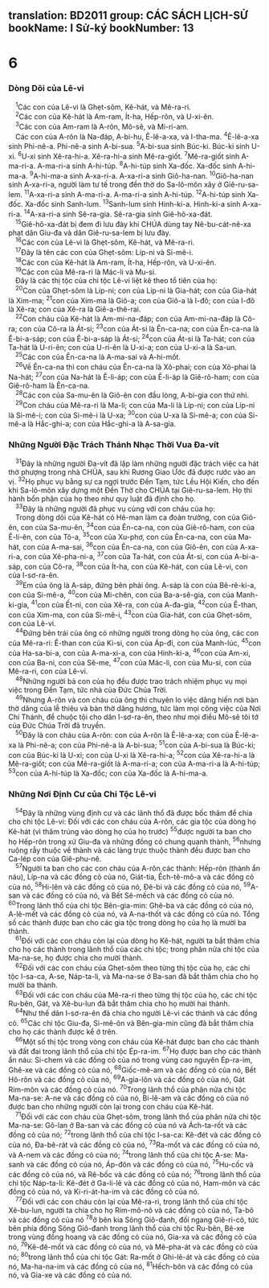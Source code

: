 translation: BD2011
group: CÁC SÁCH LỊCH-SỬ
bookName: I Sử-ký 
bookNumber: 13
-------

<div class="title"><h1>6</h1><h3>Dòng Dõi của Lê-vi</h3></div>
<span class="verse 1su_6_1"> <sup>1</sup>Các con của Lê-vi là Ghẹt-sôm, Kê-hát, và Mê-ra-ri.<br/></span>
<span class="verse 1su_6_2"> <sup>2</sup>Các con của Kê-hát là Am-ram, Ít-ha, Hếp-rôn, và U-xi-ên.<br/></span>
<span class="verse 1su_6_3"> <sup>3</sup>Các con của Am-ram là A-rôn, Mô-sê, và Mi-ri-am.<br/> Các con của A-rôn là Na-đáp, A-bi-hu, Ê-lê-a-xa, và I-tha-ma. </span>
<span class="verse 1su_6_4"><sup>4</sup>Ê-lê-a-xa sinh Phi-nê-a. Phi-nê-a sinh A-bi-sua. </span>
<span class="verse 1su_6_5"><sup>5</sup>A-bi-sua sinh Búc-ki. Búc-ki sinh U-xi. </span>
<span class="verse 1su_6_6"><sup>6</sup>U-xi sinh Xê-ra-hi-a. Xê-ra-hi-a sinh Mê-ra-giốt. </span>
<span class="verse 1su_6_7"><sup>7</sup>Mê-ra-giốt sinh A-ma-ri-a. A-ma-ri-a sinh A-hi-túp. </span>
<span class="verse 1su_6_8"><sup>8</sup>A-hi-túp sinh Xa-đốc. Xa-đốc sinh A-hi-ma-a. </span>
<span class="verse 1su_6_9"><sup>9</sup>A-hi-ma-a sinh A-xa-ri-a. A-xa-ri-a sinh Giô-ha-nan. </span>
<span class="verse 1su_6_10"><sup>10</sup>Giô-ha-nan sinh A-xa-ri-a, người làm tư tế trong đền thờ do Sa-lô-môn xây ở Giê-ru-sa-lem. </span>
<span class="verse 1su_6_11"><sup>11</sup>A-xa-ri-a sinh A-ma-ri-a. A-ma-ri-a sinh A-hi-túp. </span>
<span class="verse 1su_6_12"><sup>12</sup>A-hi-túp sinh Xa-đốc. Xa-đốc sinh Sanh-lum. </span>
<span class="verse 1su_6_13"><sup>13</sup>Sanh-lum sinh Hinh-ki-a. Hinh-ki-a sinh A-xa-ri-a. </span>
<span class="verse 1su_6_14"><sup>14</sup>A-xa-ri-a sinh Sê-ra-gia. Sê-ra-gia sinh Giê-hô-xa-đát.<br/></span>
<span class="verse 1su_6_15"> <sup>15</sup>Giê-hô-xa-đát bị đem đi lưu đày khi CHÚA dùng tay Nê-bu-cát-nê-xa phạt dân Giu-đa và dân Giê-ru-sa-lem bị lưu đày.<br/></span>
<span class="verse 1su_6_16"> <sup>16</sup>Các con của Lê-vi là Ghẹt-sôm, Kê-hát, và Mê-ra-ri.<br/></span>
<span class="verse 1su_6_17"> <sup>17</sup>Ðây là tên các con của Ghẹt-sôm: Líp-ni và Si-mê-i.<br/></span>
<span class="verse 1su_6_18"> <sup>18</sup>Các con của Kê-hát là Am-ram, Ít-ha, Hếp-rôn, và U-xi-ên.<br/></span>
<span class="verse 1su_6_19"> <sup>19</sup>Các con của Mê-ra-ri là Mác-li và Mu-si.<br/> Ðây là các thị tộc của chi tộc Lê-vi liệt kê theo tổ tiên của họ:<br/></span>
<span class="verse 1su_6_20"> <sup>20</sup>Con của Ghẹt-sôm là Líp-ni; con của Líp-ni là Gia-hát; con của Gia-hát là Xim-ma; </span>
<span class="verse 1su_6_21"><sup>21</sup>con của Xim-ma là Giô-a; con của Giô-a là I-đô; con của I-đô là Xê-ra; con của Xê-ra là Giê-a-thê-rai.<br/></span>
<span class="verse 1su_6_22"> <sup>22</sup>Con cháu của Kê-hát là Am-mi-na-đáp; con của Am-mi-na-đáp là Cô-ra; con của Cô-ra là Át-si; </span>
<span class="verse 1su_6_23"><sup>23</sup>con của Át-si là Ên-ca-na; con của Ên-ca-na là Ê-bi-a-sáp; con của Ê-bi-a-sáp là Át-si; </span>
<span class="verse 1su_6_24"><sup>24</sup>con của Át-si là Ta-hát; con của Ta-hát là U-ri-ên; con của U-ri-ên là U-xi-a; con của U-xi-a là Sa-un.<br/></span>
<span class="verse 1su_6_25"> <sup>25</sup>Các con của Ên-ca-na là A-ma-sai và A-hi-mốt.<br/></span>
<span class="verse 1su_6_26"> <sup>26</sup>Về Ên-ca-na thì con cháu của Ên-ca-na là Xô-phai; con của Xô-phai là Na-hát; </span>
<span class="verse 1su_6_27"><sup>27</sup>con của Na-hát là Ê-li-áp; con của Ê-li-áp là Giê-rô-ham; con của Giê-rô-ham là Ên-ca-na. <br/></span>
<span class="verse 1su_6_28"> <sup>28</sup>Các con của Sa-mu-ên là Giô-ên con đầu lòng, A-bi-gia con thứ nhì. <br/></span>
<span class="verse 1su_6_29"> <sup>29</sup>Con cháu của Mê-ra-ri là Ma-li; con của Ma-li là Líp-ni; con của Líp-ni là Si-mê-i; con của Si-mê-i là U-xa; </span>
<span class="verse 1su_6_30"><sup>30</sup>con của U-xa là Si-mê-a; con của Si-mê-a là Hắc-ghi-a; con của Hắc-ghi-a là A-sa-gia.<br/></span>
<div class="title"><h3>Những Người Ðặc Trách Thánh Nhạc Thời Vua Ða-vít</h3></div>
<span class="verse 1su_6_31"> <sup>31</sup>Ðây là những người Ða-vít đã lập làm những người đặc trách việc ca hát thờ phượng trong nhà CHÚA, sau khi Rương Giao Ước đã được rước vào an vị. </span>
<span class="verse 1su_6_32"><sup>32</sup>Họ phục vụ bằng sự ca ngợi trước Ðền Tạm, tức Lều Hội Kiến, cho đến khi Sa-lô-môn xây dựng một Ðền Thờ cho CHÚA tại Giê-ru-sa-lem. Họ thi hành bổn phận của họ theo như quy luật đã định cho họ.<br/></span>
<span class="verse 1su_6_33"> <sup>33</sup>Ðây là những người đã phục vụ cùng với con cháu của họ:<br/> Trong dòng dõi của Kê-hát có Hê-man làm ca đoàn trưởng, con của Giô-ên, con của Sa-mu-ên, </span>
<span class="verse 1su_6_34"><sup>34</sup>con của Ên-ca-na, con của Giê-rô-ham, con của Ê-li-ên, con của Tô-a, </span>
<span class="verse 1su_6_35"><sup>35</sup>con của Xu-phơ, con của Ên-ca-na, con của Ma-hát, con của A-ma-sai, </span>
<span class="verse 1su_6_36"><sup>36</sup>con của Ên-ca-na, con của Giô-ên, con của A-xa-ri-a, con của Xê-pha-ni-a, </span>
<span class="verse 1su_6_37"><sup>37</sup>con của Ta-hát, con của Át-si, con của A-bi-a-sáp, con của Cô-ra, </span>
<span class="verse 1su_6_38"><sup>38</sup>con của Ít-ha, con của Kê-hát, con của Lê-vi, con của I-sơ-ra-ên.<br/></span>
<span class="verse 1su_6_39"> <sup>39</sup>Em của ông là A-sáp, đứng bên phải ông. A-sáp là con của Bê-rê-ki-a, con của Si-mê-a, </span>
<span class="verse 1su_6_40"><sup>40</sup>con của Mi-chên, con của Ba-a-sê-gia, con của Manh-ki-gia, </span>
<span class="verse 1su_6_41"><sup>41</sup>con của Ết-ni, con của Xê-ra, con của A-đa-gia, </span>
<span class="verse 1su_6_42"><sup>42</sup>con của Ê-than, con của Xim-ma, con của Si-mê-i, </span>
<span class="verse 1su_6_43"><sup>43</sup>con của Gia-hát, con của Ghẹt-sôm, con của Lê-vi.<br/></span>
<span class="verse 1su_6_44"> <sup>44</sup>Ðứng bên trái của ông có những người trong dòng họ của ông, các con của Mê-ra-ri: Ê-than con của Ki-si, con của Áp-đi, con của Manh-lúc, </span>
<span class="verse 1su_6_45"><sup>45</sup>con của Ha-sa-bi-a, con của A-ma-xi-a, con của Hinh-ki-a, </span>
<span class="verse 1su_6_46"><sup>46</sup>con của Am-xi, con của Ba-ni, con của Sê-me, </span>
<span class="verse 1su_6_47"><sup>47</sup>con của Mác-li, con của Mu-si, con của Mê-ra-ri, con của Lê-vi.<br/></span>
<span class="verse 1su_6_48"> <sup>48</sup>Những người bà con của họ đều được trao trách nhiệm phục vụ mọi việc trong Ðền Tạm, tức nhà của Ðức Chúa Trời.<br/></span>
<span class="verse 1su_6_49"> <sup>49</sup>Nhưng A-rôn và con cháu của ông thì chuyên lo việc dâng hiến nơi bàn thờ dâng của lễ thiêu và bàn thờ dâng hương, tức làm mọi công việc của Nơi Chí Thánh, để chuộc tội cho dân I-sơ-ra-ên, theo như mọi điều Mô-sê tôi tớ của Ðức Chúa Trời đã truyền.<br/></span>
<span class="verse 1su_6_50"> <sup>50</sup>Ðây là con cháu của A-rôn: con của A-rôn là Ê-lê-a-xa; con của Ê-lê-a-xa là Phi-nê-a; con của Phi-nê-a là A-bi-sua; </span>
<span class="verse 1su_6_51"><sup>51</sup>con của A-bi-sua là Búc-ki; con của Búc-ki là U-xi; con của U-xi là Xê-ra-hi-a; </span>
<span class="verse 1su_6_52"><sup>52</sup>con của Xê-ra-hi-a là Mê-ra-giốt; con của Mê-ra-giốt là A-ma-ri-a; con của A-ma-ri-a là A-hi-túp; </span>
<span class="verse 1su_6_53"><sup>53</sup>con của A-hi-túp là Xa-đốc; con của Xa-đốc là A-hi-ma-a.<br/></span>
<div class="title"><h3>Những Nơi Ðịnh Cư của Chi Tộc Lê-vi</h3></div>
<span class="verse 1su_6_54"> <sup>54</sup>Ðây là những vùng định cư và các lãnh thổ đã được bốc thăm để chia cho chi tộc Lê-vi: Ðối với các con cháu của A-rôn, các gia tộc của dòng họ Kê-hát (vì thăm trúng vào dòng họ của họ trước) </span>
<span class="verse 1su_6_55"><sup>55</sup>được người ta ban cho họ Hếp-rôn trong xứ Giu-đa và những đồng cỏ chung quanh thành, </span>
<span class="verse 1su_6_56"><sup>56</sup>nhưng ruộng rẫy thuộc về thành và các làng trực thuộc thành đều được ban cho Ca-lép con của Giê-phu-nê.<br/></span>
<span class="verse 1su_6_57"> <sup>57</sup>Người ta ban cho các con cháu của A-rôn các thành: Hếp-rôn (thành ẩn náu), Líp-na và các đồng cỏ của nó, Giát-tia, Ếch-tê-mô-a và các đồng cỏ của nó, </span>
<span class="verse 1su_6_58"><sup>58</sup>Hi-lên và các đồng cỏ của nó, Ðê-bi và các đồng cỏ của nó, </span>
<span class="verse 1su_6_59"><sup>59</sup>A-san và các đồng cỏ của nó, và Bết Sê-mếch và các đồng cỏ của nó. </span>
<span class="verse 1su_6_60"><sup>60</sup>Trong lãnh thổ của chi tộc Bên-gia-min: Ghê-ba và các đồng cỏ của nó, A-lê-mết và các đồng cỏ của nó, và A-na-thốt và các đồng cỏ của nó. Tổng số các thành được ban cho các gia tộc trong dòng họ của họ là mười ba thành.<br/></span>
<span class="verse 1su_6_61"> <sup>61</sup>Ðối với các con cháu còn lại của dòng họ Kê-hát, người ta bắt thăm chia cho họ các thành trong lãnh thổ của các chi tộc; trong phân nửa chi tộc của Ma-na-se, họ được chia cho mười thành.<br/></span>
<span class="verse 1su_6_62"> <sup>62</sup>Ðối với các con cháu của Ghẹt-sôm theo từng thị tộc của họ, các chi tộc I-sa-ca, A-se, Náp-ta-li, và Ma-na-se ở Ba-san đã bắt thăm chia cho họ mười ba thành.<br/></span>
<span class="verse 1su_6_63"> <sup>63</sup>Ðối với các con cháu của Mê-ra-ri theo từng thị tộc của họ, các chi tộc Ru-bên, Gát, và Xê-bu-lun đã bắt thăm chia cho họ mười hai thành.<br/></span>
<span class="verse 1su_6_64"> <sup>64</sup>Như thế dân I-sơ-ra-ên đã chia cho người Lê-vi các thành và các đồng cỏ. </span>
<span class="verse 1su_6_65"><sup>65</sup>Các chi tộc Giu-đa, Si-mê-ôn và Bên-gia-min cũng đã bắt thăm chia cho họ các thành được kể ở trên.<br/></span>
<span class="verse 1su_6_66"> <sup>66</sup>Một số thị tộc trong vòng con cháu của Kê-hát được ban cho các thành và đất đai trong lãnh thổ của chi tộc Ép-ra-im. </span>
<span class="verse 1su_6_67"><sup>67</sup>Họ được ban cho các thành ẩn náu: Si-chem và các đồng cỏ của nó trong vùng cao nguyên Ép-ra-im, Ghê-xe và các đồng cỏ của nó, </span>
<span class="verse 1su_6_68"><sup>68</sup>Giốc-mê-am và các đồng cỏ của nó, Bết Hô-rôn và các đồng cỏ của nó, </span>
<span class="verse 1su_6_69"><sup>69</sup>A-gia-lôn và các đồng cỏ của nó, Gát Rim-môn và các đồng cỏ của nó. </span>
<span class="verse 1su_6_70"><sup>70</sup>Trong lãnh thổ của phân nửa chi tộc Ma-na-se: A-ne và các đồng cỏ của nó, Bi-lê-am và các đồng cỏ của nó được ban cho những người còn lại trong con cháu của Kê-hát.<br/></span>
<span class="verse 1su_6_71"> <sup>71</sup>Ðối với các con cháu của Ghẹt-sôm, trong lãnh thổ của phân nửa chi tộc Ma-na-se: Gô-lan ở Ba-san và các đồng cỏ của nó và Ách-ta-rốt và các đồng cỏ của nó; </span>
<span class="verse 1su_6_72"><sup>72</sup>trong lãnh thổ của chi tộc I-sa-ca: Kê-đét và các đồng cỏ của nó, Ða-bê-rát và các đồng cỏ của nó, </span>
<span class="verse 1su_6_73"><sup>73</sup>Ra-mốt và các đồng cỏ của nó, và A-nem và các đồng cỏ của nó; </span>
<span class="verse 1su_6_74"><sup>74</sup>trong lãnh thổ của chi tộc A-se: Ma-sanh và các đồng cỏ của nó, Áp-đôn và các đồng cỏ của nó, </span>
<span class="verse 1su_6_75"><sup>75</sup>Hu-cốc và các đồng cỏ của nó, và Rê-bốc và các đồng cỏ của nó; </span>
<span class="verse 1su_6_76"><sup>76</sup>trong lãnh thổ của chi tộc Náp-ta-li: Kê-đét ở Ga-li-lê và các đồng cỏ của nó, Ham-môn và các đồng cỏ của nó, và Ki-ri-át-ha-im và các đồng cỏ của nó.<br/></span>
<span class="verse 1su_6_77"> <sup>77</sup>Ðối với các con cháu còn lại của Mê-ra-ri, trong lãnh thổ của chi tộc Xê-bu-lun, người ta chia cho họ Rim-mô-nô và các đồng cỏ của nó, Ta-bô và các đồng cỏ của nó </span>
<span class="verse 1su_6_78"><sup>78</sup>ở bên kia Sông Giô-đanh, đối ngang Giê-ri-cô, tức bên phía đông Sông Giô-đanh trong lãnh thổ của chi tộc Ru-bên, Bê-xe trong vùng đồng hoang và các đồng cỏ của nó, Gia-xa và các đồng cỏ của nó, </span>
<span class="verse 1su_6_79"><sup>79</sup>Kê-đê-mốt và các đồng cỏ của nó, và Mê-pha-át và các đồng cỏ của nó; </span>
<span class="verse 1su_6_80"><sup>80</sup>trong lãnh thổ của chi tộc Gát: Ra-mốt ở Ghi-lê-át và các đồng cỏ của nó, Ma-ha-na-im và các đồng cỏ của nó, </span>
<span class="verse 1su_6_81"><sup>81</sup>Hếch-bôn và các đồng cỏ của nó, và Gia-xe và các đồng cỏ của nó.<br/></span>
